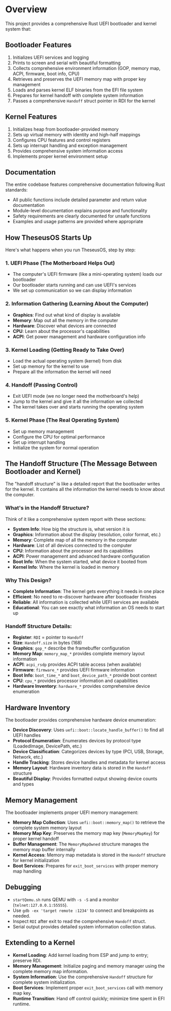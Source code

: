 # Overview

This project provides a comprehensive Rust UEFI bootloader and kernel system that:

## Bootloader Features
1. Initializes UEFI services and logging
2. Prints to screen and serial with beautiful formatting
3. Collects comprehensive environment information (GOP, memory map, ACPI, firmware, boot info, CPU)
4. Retrieves and preserves the UEFI memory map with proper key management
5. Loads and parses kernel ELF binaries from the EFI file system
6. Prepares for kernel handoff with complete system information
7. Passes a comprehensive `Handoff` struct pointer in RDI for the kernel

## Kernel Features
1. Initializes heap from bootloader-provided memory
2. Sets up virtual memory with identity and high-half mappings
3. Configures CPU features and control registers
4. Sets up interrupt handling and exception management
5. Provides comprehensive system information access
6. Implements proper kernel environment setup

## Documentation
The entire codebase features comprehensive documentation following Rust standards:
- All public functions include detailed parameter and return value documentation
- Module-level documentation explains purpose and functionality
- Safety requirements are clearly documented for unsafe functions
- Examples and usage patterns are provided where appropriate

## How TheseusOS Starts Up

Here's what happens when you run TheseusOS, step by step:

### 1. **UEFI Phase** (The Motherboard Helps Out)
- The computer's UEFI firmware (like a mini-operating system) loads our bootloader
- Our bootloader starts running and can use UEFI's services
- We set up communication so we can display information

### 2. **Information Gathering** (Learning About the Computer)
- **Graphics**: Find out what kind of display is available
- **Memory**: Map out all the memory in the computer
- **Hardware**: Discover what devices are connected
- **CPU**: Learn about the processor's capabilities
- **ACPI**: Get power management and hardware configuration info

### 3. **Kernel Loading** (Getting Ready to Take Over)
- Load the actual operating system (kernel) from disk
- Set up memory for the kernel to use
- Prepare all the information the kernel will need

### 4. **Handoff** (Passing Control)
- Exit UEFI mode (we no longer need the motherboard's help)
- Jump to the kernel and give it all the information we collected
- The kernel takes over and starts running the operating system

### 5. **Kernel Phase** (The Real Operating System)
- Set up memory management
- Configure the CPU for optimal performance
- Set up interrupt handling
- Initialize the system for normal operation

## The Handoff Structure (The Message Between Bootloader and Kernel)

The "handoff structure" is like a detailed report that the bootloader writes for the kernel. It contains all the information the kernel needs to know about the computer.

### What's in the Handoff Structure?

Think of it like a comprehensive system report with these sections:

- **System Info**: How big the structure is, what version it is
- **Graphics**: Information about the display (resolution, color format, etc.)
- **Memory**: Complete map of all the memory in the computer
- **Hardware**: List of all devices connected to the computer
- **CPU**: Information about the processor and its capabilities
- **ACPI**: Power management and advanced hardware configuration
- **Boot Info**: When the system started, what device it booted from
- **Kernel Info**: Where the kernel is loaded in memory

### Why This Design?

- **Complete Information**: The kernel gets everything it needs in one place
- **Efficient**: No need to re-discover hardware after bootloader finishes
- **Reliable**: All information is collected while UEFI services are available
- **Educational**: You can see exactly what information an OS needs to start up

### Handoff Structure Details:
- **Register**: `RDI` = pointer to `Handoff`
- **Size**: `Handoff.size` in bytes (168)
- **Graphics**: `gop_*` describe the framebuffer configuration
- **Memory Map**: `memory_map_*` provides complete memory layout information
- **ACPI**: `acpi_rsdp` provides ACPI table access (when available)
- **Firmware**: `firmware_*` provides UEFI firmware information
- **Boot Info**: `boot_time_*` and `boot_device_path_*` provide boot context
- **CPU**: `cpu_*` provides processor information and capabilities
- **Hardware Inventory**: `hardware_*` provides comprehensive device enumeration

## Hardware Inventory
The bootloader provides comprehensive hardware device enumeration:

- **Device Discovery**: Uses `uefi::boot::locate_handle_buffer()` to find all UEFI handles
- **Protocol Enumeration**: Enumerates devices by protocol type (LoadedImage, DevicePath, etc.)
- **Device Classification**: Categorizes devices by type (PCI, USB, Storage, Network, etc.)
- **Handle Tracking**: Stores device handles and metadata for kernel access
- **Memory Layout**: Hardware inventory data is stored in the `Handoff` structure
- **Beautiful Display**: Provides formatted output showing device counts and types

## Memory Management
The bootloader implements proper UEFI memory management:

- **Memory Map Collection**: Uses `uefi::boot::memory_map()` to retrieve the complete system memory layout
- **Memory Map Key**: Preserves the memory map key (`MemoryMapKey`) for proper kernel handoff
- **Buffer Management**: The `MemoryMapOwned` structure manages the memory map buffer internally
- **Kernel Access**: Memory map metadata is stored in the `Handoff` structure for kernel initialization
- **Boot Services**: Prepares for `exit_boot_services` with proper memory map handling

## Debugging
- `startQemu.sh` runs QEMU with `-s -S` and a monitor (`telnet:127.0.0.1:55555`).
- Use `gdb -ex 'target remote :1234'` to connect and breakpoints as needed.
- Inspect `RDI` after exit to read the comprehensive `Handoff` struct.
- Serial output provides detailed system information collection status.

## Extending to a Kernel
- **Kernel Loading**: Add kernel loading from ESP and jump to entry; preserve RDI.
- **Memory Management**: Initialize paging and memory manager using the complete memory map information.
- **System Information**: Use the comprehensive `Handoff` structure for complete system initialization.
- **Boot Services**: Implement proper `exit_boot_services` call with memory map key.
- **Runtime Transition**: Hand off control quickly; minimize time spent in EFI runtime.
